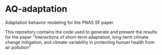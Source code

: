 # AQ-adaptation
Adaptation behavior modeling for the PNAS SF paper

This repository contains the code used to generate and present the results for the paper "Interactions of short-term adaptation, long-term climate change mitigation, and climate variability in protecting human health from air pollution"







